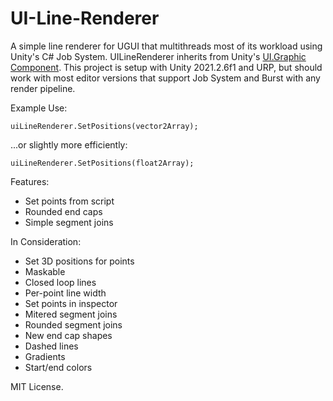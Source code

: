 # UI-Line-Renderer
 
A simple line renderer for UGUI that multithreads most of its workload using Unity's C# Job System. 
UILineRenderer inherits from Unity's [UI.Graphic Component](https://docs.unity3d.com/2018.1/Documentation/ScriptReference/UI.Graphic.html).
This project is setup with Unity 2021.2.6f1 and URP, but should work with most editor versions that support Job System and Burst with any render pipeline.

Example Use:

```
uiLineRenderer.SetPositions(vector2Array);
```

...or slightly more efficiently:

```
uiLineRenderer.SetPositions(float2Array);
```

Features:  
- Set points from script  
- Rounded end caps  
- Simple segment joins  

In Consideration:  
- Set 3D positions for points  
- Maskable  
- Closed loop lines  
- Per-point line width  
- Set points in inspector  
- Mitered segment joins  
- Rounded segment joins  
- New end cap shapes  
- Dashed lines  
- Gradients  
- Start/end colors


MIT License.
